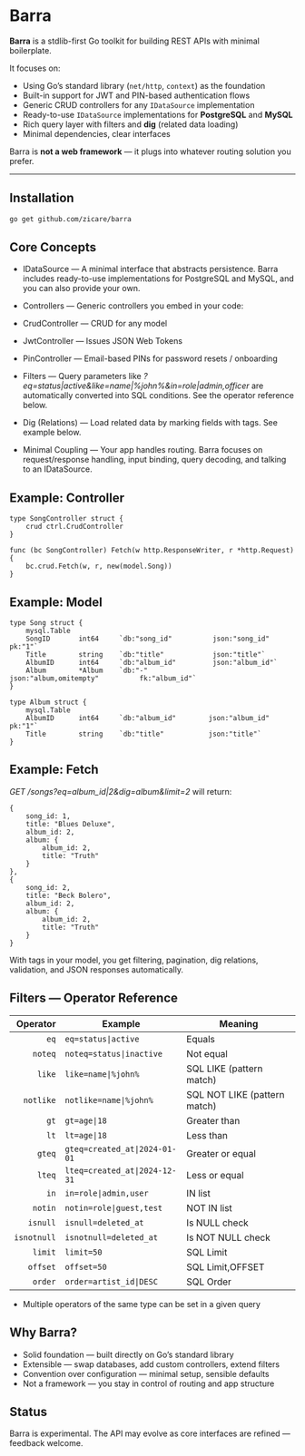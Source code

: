 # Barra

**Barra** is a stdlib-first Go toolkit for building REST APIs with minimal boilerplate.

It focuses on:
- Using Go’s standard library (`net/http`, `context`) as the foundation
- Built-in support for JWT and PIN-based authentication flows
- Generic CRUD controllers for any `IDataSource` implementation
- Ready-to-use `IDataSource` implementations for **PostgreSQL** and **MySQL**
- Rich query layer with filters and **dig** (related data loading)
- Minimal dependencies, clear interfaces

Barra is **not a web framework** — it plugs into whatever routing solution you prefer.

---

## Installation

```bash
go get github.com/zicare/barra
```

## Core Concepts

- IDataSource — A minimal interface that abstracts persistence. Barra includes ready-to-use implementations for PostgreSQL and MySQL, and you can also provide your own.

- Controllers — Generic controllers you embed in your code:

- CrudController — CRUD for any model

- JwtController — Issues JSON Web Tokens

- PinController — Email-based PINs for password resets / onboarding

- Filters — Query parameters like *?eq=status|active&like=name|%john%&in=role|admin,officer* are automatically converted into SQL conditions. See the operator reference below.

- Dig (Relations) — Load related data by marking fields with tags. See example below.

- Minimal Coupling — Your app handles routing. Barra focuses on request/response handling, input binding, query decoding, and talking to an IDataSource.



## Example: Controller
```
type SongController struct {
    crud ctrl.CrudController
}

func (bc SongController) Fetch(w http.ResponseWriter, r *http.Request) {
    bc.crud.Fetch(w, r, new(model.Song))
}
```

## Example: Model
```
type Song struct {
	mysql.Table
	SongID       int64     `db:"song_id"          json:"song_id"                  pk:"1"`
	Title        string    `db:"title"            json:"title"`
	AlbumID      int64     `db:"album_id"         json:"album_id"`
	Album        *Album    `db:"-"                json:"album,omitempty"          fk:"album_id"`
}

type Album struct {
	mysql.Table
	AlbumID      int64     `db:"album_id"        json:"album_id"                  pk:"1"`
	Title        string    `db:"title"           json:"title"`
}
```

## Example: Fetch

*GET /songs?eq=album_id|2&dig=album&limit=2* will return:

```
{
    song_id: 1,
    title: "Blues Deluxe",
    album_id: 2,
    album: {
        album_id: 2,
        title: "Truth"
    }
},
{
    song_id: 2,
    title: "Beck Bolero",
    album_id: 2,
    album: {
        album_id: 2,
        title: "Truth"
    }
}
```

With tags in your model, you get filtering, pagination, dig relations, validation, and JSON responses automatically.

## Filters — Operator Reference

|    Operator   | Example                       | Meaning                      |
| ------------: | ----------------------------- | ---------------------------- |
|          `eq` | `eq=status\|active`           | Equals                       |
|       `noteq` | `noteq=status\|inactive`      | Not equal                    |
|        `like` | `like=name\|%john%`           | SQL LIKE (pattern match)     |
|     `notlike` | `notlike=name\|%john%`        | SQL NOT LIKE (pattern match) |
|          `gt` | `gt=age\|18`                  | Greater than                 |
|          `lt` | `lt=age\|18`                  | Less than                    |
|        `gteq` | `gteq=created_at\|2024-01-01` | Greater or equal             |
|        `lteq` | `lteq=created_at\|2024-12-31` | Less or equal                |
|          `in` | `in=role\|admin,user`         | IN list                      |
|       `notin` | `notin=role\|guest,test`      | NOT IN list                  |
|      `isnull` | `isnull=deleted_at`           | Is NULL check                |
|   `isnotnull` | `isnotnull=deleted_at`        | Is NOT NULL check            |
|       `limit` | `limit=50`                    | SQL Limit                    |
|      `offset` | `offset=50`                   | SQL Limit,OFFSET             |
|       `order` | `order=artist_id\|DESC`       | SQL Order                    |

- Multiple operators of the same type can be set in a given query

## Why Barra?

- Solid foundation — built directly on Go’s standard library
- Extensible — swap databases, add custom controllers, extend filters
- Convention over configuration — minimal setup, sensible defaults
- Not a framework — you stay in control of routing and app structure

## Status

Barra is experimental. The API may evolve as core interfaces are refined — feedback welcome.
